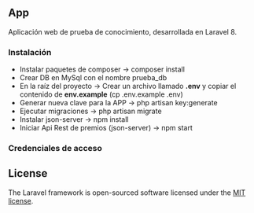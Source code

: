 
## App

Aplicación web de prueba de conocimiento, desarrollada en Laravel 8. 


### Instalación

- Instalar paquetes de composer
-> composer install
- Crear DB en MySql con el nombre prueba_db
- En la raíz del proyecto 
-> Crear un archivo llamado **.env** y copiar el contenido de **env.example** (cp .env.example .env)
- Generar nueva clave para la APP
-> php artisan key:generate
- Ejecutar migraciones 
-> php artisan migrate
- Instalar json-server
-> npm install
- Iniciar Api Rest de premios (json-server)
-> npm start

### Credenciales de acceso

## License

The Laravel framework is open-sourced software licensed under the [MIT license](https://opensource.org/licenses/MIT).
